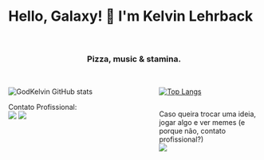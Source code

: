 # Hello, Galaxy! 👋 I'm Kelvin Lehrback
<br>
<h3 align="center"> 
	Pizza, music & stamina.
</h3>
<br>

<div style="display: flex">
<div style="width: 60%">

![GodKelvin GitHub stats](https://github-readme-stats.vercel.app/api?username=GodKelvin&show_icons=true&theme=radical)

</div>
<div style="width: 40%">

[![Top Langs](https://github-readme-stats.vercel.app/api/top-langs/?username=GodKelvin&layout=compact&theme=radical)](https://github.com/anuraghazra/github-readme-stats)

</div>
</div>

<div style="display: flex" > 
<div style="width: 60%">
Contato Profissional:  <br>
  <a href = "mailto:kelvinlg.contato@gmail.com"><img src="https://img.shields.io/badge/-Gmail-%23333?style=for-the-badge&logo=gmail&logoColor=red" target="_blank"></a>
  <a href="https://www.linkedin.com/in/rafaella-ballerini-45875016a" target="_blank"><img src="https://img.shields.io/badge/-LinkedIn-%230077B5?style=for-the-badge&logo=linkedin&logoColor=white" target="_blank"></a> 
</div>

<div style="width: 40%">

Caso queira trocar uma ideia, jogar algo e ver memes (e porque não, contato profissional?)
<br>
 <a href="https://discord.gg/SWfdDhNhzp" target="_blank"><img src="https://img.shields.io/badge/Discord-7289DA?style=for-the-badge&logo=discord&logoColor=white" target="_blank"></a> 

</div>
</div>
<!--
**GodKelvin/GodKelvin** is a ✨ _special_ ✨ repository because its `README.md` (this file) appears on your GitHub profile.

Here are some ideas to get you started:

- 🔭 I’m currently working on ...
- 🌱 I’m currently learning ...
- 👯 I’m looking to collaborate on ...
- 🤔 I’m looking for help with ...
- 💬 Ask me about ...
- 📫 How to reach me: ...
- 😄 Pronouns: ...
- ⚡ Fun fact: ...
-->
